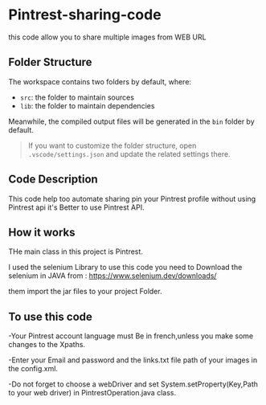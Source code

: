 # Pintrest-sharing-code
this code allow you to share multiple images from WEB   URL

## Folder Structure

The workspace contains two folders by default, where:

- `src`: the folder to maintain sources
- `lib`: the folder to maintain dependencies

Meanwhile, the compiled output files will be generated in the `bin` folder by default.

> If you want to customize the folder structure, open `.vscode/settings.json` and update the related settings there.


## Code  Description
This code help too automate sharing pin your Pintrest profile without using Pintrest api
it's Better to use Pintrest API.
## How it works
  THe main class in this project is Pintrest.

  I used the selenium Library  to use this code you need to Download the selenium in JAVA from : https://www.selenium.dev/downloads/
  
them import the jar files to your project Folder.
## To use this code

  -Your Pintrest account language must Be in french,unless you make some changes to the Xpaths.

  -Enter your Email and password and the links.txt file path of your images in the config.xml.

  -Do not forget to choose a webDriver and set System.setProperty(Key,Path to your web driver) in PintrestOperation.java class.

 
